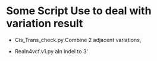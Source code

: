 # Some Script Use to deal with variation result

- Cis_Trans_check.py
Combine 2 adjacent variations,

- Realn4vcf.v1.py
aln indel to 3'

